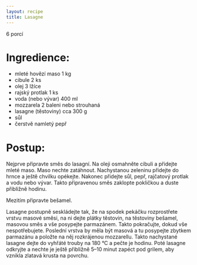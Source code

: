 ```yaml
---
layout: recipe
title: Lasagne
---
```

6 porcí

# Ingredience:

- mleté hovězí maso 1 kg
- cibule 2 ks
- olej 3 lžíce
- rajský protlak 1 ks
- voda (nebo vývar) 400 ml
- mozzarela 2 baleni nebo strouhaná
- lasagne (těstoviny) cca 300 g
- sůl
- čerstvě namletý pepř


# Postup:

Nejprve připravte směs do lasagní. Na oleji osmahněte cibuli a přidejte mleté maso. Maso nechte zatáhnout. 
Nachystanou zeleninu přidejte do hrnce a ještě chvilku opékejte. 
Nakonec přidejte sůl, pepř, rajčatový protlak a vodu nebo vývar. Takto připravenou směs zaklopte pokličkou a duste přibližně hodinu.

Mezitím připravte bešamel. 

Lasagne postupně seskládejte tak, že na spodek pekáčku rozprostřete vrstvu masové směsi, na ni dejte plátky těstovin, na těstoviny bešamel, masovou směs a vše posypejte parmazánem. Takto pokračujte, dokud vše nespotřebujete. Poslední vrstva by měla být masová a tu posypejte zbytkem parmazánu a položte na něj rozkrájenou mozzarellu. Takto nachystané lasagne dejte do vyhřáté trouby na 180 °C a pečte je hodinu. Poté lasagne odkryjte a nechte je ještě přibližně 5–10 minut zapéct pod grilem, aby vznikla zlatavá krusta na povrchu.


